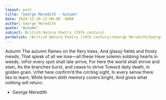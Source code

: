 ```yaml
---
layout: post
title: "George Meredith - Autumn"
date: 2024-12-30 12:00:00 -0000
author: George Meredith
quote: "Autumn"
subject: British Nature Poetry (19th century)
permalink: /British Nature Poetry (19th century)/George Meredith/George Meredith - Autumn
---
```


Autumn
The autumn flames on the fiery trees,
And glassy fields and frosty meads,
That speak of all we lose—all these
Have solemn sobbing hearts in weeds.
\nFor every spot shall late arrive,
For here the world shall shrive and stain,
As the branches burst, and cease to strive
Toward daily death, in golden grain.
\nYet here confirm’d the circling sight,
In every sense there lies to learn,
While brown doth memory covers bright,
And gives what nothing will return.

- George Meredith
